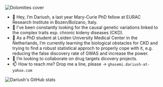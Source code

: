 ![Dolomities cover](https://github.com/DariushG3/DariushG3/blob/main/Dolomitte_March_2023.JPG)
- 👋 Hey, I’m Dariush, a last year Mary-Curie PhD fellow at EURAC Research Institute in Bozen/Bolzano, Italy.
- 👀 I've been constantly looking for the causal genetic variations linked to the complex traits esp. chronic kideny diseases (CKD).
- 🌱  As a PhD student at Leiden University Medical Center in the Netherlands, I’m currently learning the biological obstacles for CKD and trying to find a robust statistical approch to properly cope with it, e.g. reducing the false discovery rate of GWAS and increase the power.
- 💞️ I’m looking to collaborate on drug targets dicovery projects.
- 📫 How to reach me? Drop me a line, please -> `ghasemi.dariush-at-yahoo.com`

<!---
DariushG3/DariushG3 is a ✨ special ✨ repository because its `README.md` (this file) appears on your GitHub profile.
You can click the Preview link to take a look at your changes.
--->
![Dariush's GitHub stats](https://github-readme-stats.vercel.app/api?username=dariushghasemi&theme=vue-dark&show_icons=true) 
